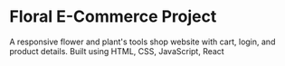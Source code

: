 # Floral E-Commerce Project
A responsive flower and plant's tools shop website with cart, login, and product details.
Built using HTML, CSS, JavaScript, React
